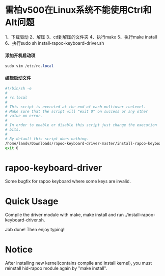 # 雷柏v500在Linux系统不能使用Ctrl和Alt问题
1、下载驱动
2、解压
3、cd到解压的文件夹
4、执行make
5、执行make install
6、执行sudo sh install-rapoo-keyboard-driver.sh
#### 添加开机启动项
```java
sudo vim /etc/rc.local
```
#### 编辑启动文件
```bash
#!/bin/sh -e
#
# rc.local
#
# This script is executed at the end of each multiuser runlevel.
# Make sure that the script will "exit 0" on success or any other
# value on error.
#
# In order to enable or disable this script just change the execution
# bits.
#
# By default this script does nothing.
/home/landv/Downloads/rapoo-keyboard-driver-master/install-rapoo-keyboard-driver.sh
exit 0
```


# rapoo-keyboard-driver
Some bugfix for rapoo keyboard where some keys are invalid.

# Quick Usage
Compile the driver module with make, make install and run ./install-rapoo-keyboard-driver.sh.

Job done! Then enjoy typing!

# Notice
After installing new kernel(contains compile and install kernel),
you must reinstall hid-rapoo module again by "make install".
